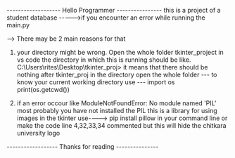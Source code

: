 -------------------  Hello Programmer ----------------
this is a project of a student database 
----->if you encounter an error while running the main.py

-->  There may be 2 main reasons for that 

1.  your directory might be wrong. Open the whole folder tkinter_project in vs code
    the directory in which this is running should be like.
    C:\Users\rites\Desktop\tkinter_proj>
    it means that there should be nothing after tkinter_proj in the directory open 
    the whole folder
    --- to know your current working directory use ---
    import os
    print(os.getcwd())
    
2.  if an error occour like ModuleNotFoundError: No module named 'PIL'  
    most probably you have not installed the PIL this is a library for 
    using images in the tkinter use---->  pip install pillow
    in your command line or make the code line 4,32,33,34 commented
    but this will hide the chitkara university logo 

------------------ Thanks for reading ---------------
     
